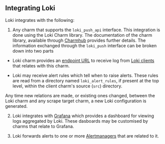## Integrating Loki

Loki integrates with the following:


1. Any charm that supports the `loki_push_api` interface.
This integration is done using the Loki Charm library. The documentation of
the charm library, available through [Charmhub](https://charmhub.io/loki-k8s)
provides further details. The information
exchanged through the `loki_push` interface can be broken down
into two parts


- Loki charm provides an [endpoint URL](https://grafana.com/docs/loki/latest/api/#post-lokiapiv1push)
to receive log from [Loki clients](https://grafana.com/docs/loki/latest/clients/) that
relates with this charm.

- Loki may receive alert rules which tell when to raise alerts. These
  rules are read from a directory named `loki_alert_rules`, if
  present at the top level, within the client charm's source
  (`src`) directory.

Any time new relations are made, or existing ones changed, between the
Loki charm and any scrape target charm, a new Loki
configuration is generated.

2. Loki integrates with
[Grafana](https://charmhub.io/grafana-k8s) which provides a dashboard
for viewing logs aggregated by Loki. These dasboards may be
customised by charms that relate to Grafana.

3. Loki forwards alerts to one or more
[Alertmanagers](https://charmhub.io/alertmanager-k8s) that are related
to it.
